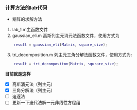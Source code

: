 ### 计算方法的lab代码

- 矩阵的求解方法
1. lab\_1.m主函数文件
2. gaussian\_eli.m 高斯列主元消元法函数文件，使用方式为
```matlab
	result = gaussian_eli(Matrix, square_size);
```	
3. tri\_decomposition.m 列主元三角分解法函数文件，使用方式为:
```matlab
	result = tri_decompositon(Matrix, squrare_size);
```

**目前就是这样**
* [x] 高斯消元法（列主元）
* [x] 三角分解法（列主元）
* [ ] 追逐法 
* [ ] 更新一下迭代法解一元非线性方程组
